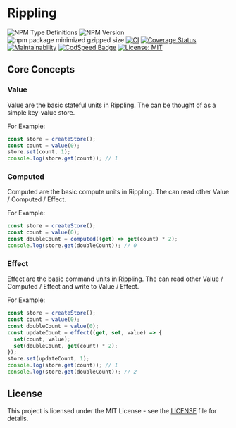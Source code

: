 # Rippling

![NPM Type Definitions](https://img.shields.io/npm/types/rippling)
![NPM Version](https://img.shields.io/npm/v/rippling)
![npm package minimized gzipped size](https://img.shields.io/bundlejs/size/rippling)
[![CI](https://github.com/e7h4n/rippling/actions/workflows/ci.yaml/badge.svg)](https://github.com/e7h4n/rippling/actions/workflows/ci.yaml)
[![Coverage Status](https://coveralls.io/repos/github/e7h4n/rippling/badge.svg?branch=main)](https://coveralls.io/github/e7h4n/rippling?branch=main)
[![Maintainability](https://api.codeclimate.com/v1/badges/a0b68839fea9c990a3eb/maintainability)](https://codeclimate.com/github/e7h4n/rippling/maintainability)
[![CodSpeed Badge](https://img.shields.io/endpoint?url=https://codspeed.io/badge.json)](https://codspeed.io/e7h4n/rippling)
[![License: MIT](https://img.shields.io/badge/License-MIT-yellow.svg)](https://opensource.org/licenses/MIT)

## Core Concepts

### Value

Value are the basic stateful units in Rippling. The can be thought of as a simple key-value store.

For Example:

```typescript
const store = createStore();
const count = value(0);
store.set(count, 1);
console.log(store.get(count)); // 1
```

### Computed

Computed are the basic compute units in Rippling. The can read other Value / Computed / Effect.

For Example:

```typescript
const store = createStore();
const count = value(0);
const doubleCount = computed((get) => get(count) * 2);
console.log(store.get(doubleCount)); // 0
```

### Effect

Effect are the basic command units in Rippling. The can read other Value / Computed / Effect and write to Value / Effect.

For Example:

```typescript
const store = createStore();
const count = value(0);
const doubleCount = value(0);
const updateCount = effect((get, set, value) => {
  set(count, value);
  set(doubleCount, get(count) * 2);
});
store.set(updateCount, 1);
console.log(store.get(count)); // 1
console.log(store.get(doubleCount)); // 2
```

## License

This project is licensed under the MIT License - see the [LICENSE](LICENSE) file for details.
